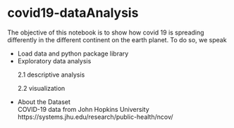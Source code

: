 # covid19-dataAnalysis
<p>
The objective of this notebook is to show how covid 19 is spreading differently in the different continent on the earth planet. To do so, we speak
<ul>
  <li>Load data and python package library</li>
  <li>Exploratory data analysis</li>

2.1 descriptive analysis

2.2 visualization

<li>About the Dataset</li>
COVID-19 data from John Hopkins University <a>https://systems.jhu.edu/research/public-health/ncov/</a>

</p>
